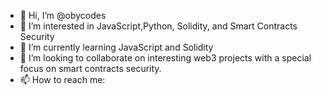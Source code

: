 - 👋 Hi, I’m @obycodes
- 👀 I’m interested in JavaScript,Python, Solidity, and Smart Contracts Security
- 🌱 I’m currently learning JavaScript and Solidity
- 💞️ I’m looking to collaborate on interesting web3 projects with a special focus on smart contracts security.
- 📫 How to reach me: [](https://twitter.com/bullishvee "Here")

<!---
obycodes/obycodes is a ✨ special ✨ repository because its `README.md` (this file) appears on your GitHub profile.
You can click the Preview link to take a look at your changes.
--->

